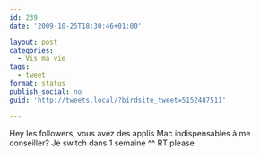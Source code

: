 ```yaml
---
id: 239
date: '2009-10-25T18:30:46+01:00'

layout: post
categories:
  - Vis ma vie
tags:
  - tweet
format: status
publish_social: no
guid: 'http://tweets.local/?birdsite_tweet=5152487511'

---
```


Hey les followers, vous avez des applis Mac indispensables à me conseiller? Je switch dans 1 semaine ^^ RT please